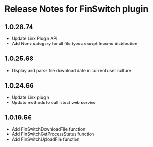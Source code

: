 # Release Notes for FinSwitch plugin

<a id="1.0.28.74"></a>
## 1.0.28.74
- Update Linx Plugin API.
- Add None category for all file types except Income distribution.

<a id="1.0.25.68"></a>
## 1.0.25.68
- Display and parse file download date in current user culture

<a id="1.0.24.66"></a>
## 1.0.24.66
- Update Linx plugin
- Update methods to call latest web service

<a id="1.0.19.56"></a>
## 1.0.19.56
- Add FinSwitchDownloadFile function
- Add FinSwitchGetProcessStatus function
- Add FinSwitchUploadFile function
